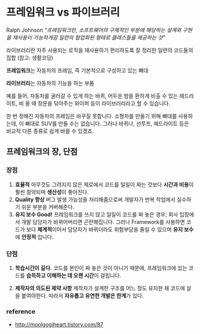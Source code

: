 # 프레임워크 vs 파이브러리

Ralph Johnson *"프레임워크란, 소프트웨어의 구체적인 부분에 해당하는 설계와 구현을 재사용이 가능하게끔 일련의 협업화된 형태로 클래스들을 제공하는 것"*



라이브러리란 자주 사용되는 로직을 재사용하기 편리하도록 잘 정리한 일련의 코드들의 집합 (참고: 생활코딩)

**프레임워크**는 자동차의 프레임, 즉 기본적으로 구성하고 있는 뼈대

**라이브러리**는 자동차의 기능을 하는 부품

예를 들어, 자동차를 굴러갈 수 있게 하는 바퀴, 어두운 밤을 환하게 비출 수 있는 헤드라이트, 비 올 때 창문을 닦아주는 와이퍼 등이 라이브러리라고 할 수 있습니다.

한 번 정해진 자동차의 프레임은 바꾸질 못합니다. 소형차를 만들기 위해 뼈대를 사용하는데, 이 뼈대로 SUV를 만들 수는 없습니다. 그러나 바퀴나, 선루프, 헤드라이트 등은 비교적 다른 종류로 쉽게 바뀔 수 있겠죠.

## 프레임워크의 장, 단점

### 장점

1. **효율적**
   아무것도 그려지지 않은 제로에서 코드를 일일이 짜는 것보다 **시간과 비용**이 훨씬 절약되며 **생산성**이 좋아진다.
2. **Quality 향상**
   버그 발생 가능성을 처리해줌으로써 개발자가 반복 작업에서 실수하기 쉬운 부분을 커버해준다.
3. **유지 보수 Good!**
   프레임워크를 쓰지 않고 일일이 코드를 짜 놓은 경우, 회사 입장에서 개발 담당자가 바뀌어버리면 곤란해집니다. 그러나 Framework를 사용하면 코드가 보다 **체계적**이어서 담당자가 바뀌더라도 위험부담을 줄일 수 있으며 **유지 보수**에 **안정적** 입니다.

### 단점

1. **학습시간이 길다.** 
   코드를 본인이 짜 놓은 것이 아니기 때문에, 프레임워크에 있는 코드를 **습득하고 이해하는 데 오랜 시간**이 걸립니다.

2. **제작자의 의도된 제약 사항**
   제작자가 설계한 구조를 어느 정도 유지한 채 코드에 살을 붙여야한다. 따라서 **자유롭고 유연한 개발은 한계**가 있다.




### reference

+ http://moolgogiheart.tistory.com/87